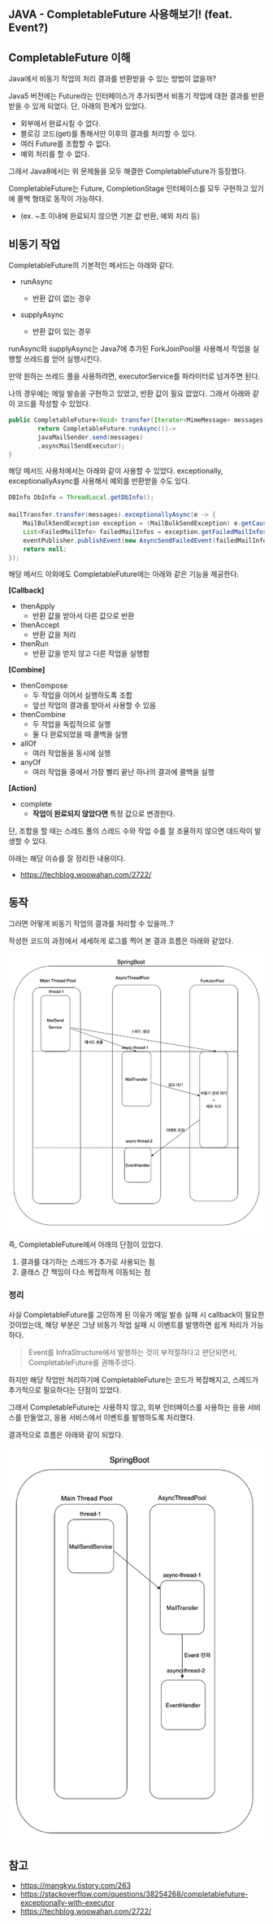## JAVA - CompletableFuture 사용해보기! (feat. Event?)

## CompletableFuture 이해

Java에서 비동기 작업의 처리 결과를 반환받을 수 있는 방법이 없을까?

Java5 버전에는 Future라는 인터페이스가 추가되면서 비동기 작업에 대한 결과를 반환 받을 수 있게 되었다. 단, 아래의 한계가 있었다.
- 외부에서 완료시킬 수 없다.
- 블로깅 코드(get)를 통해서만 이후의 결과를 처리할 수 있다.
- 여러 Future를 조합할 수 없다.
- 예외 처리를 할 수 없다.

그래서 Java8에서는 위 문제들을 모두 해결한 CompletableFuture가 등장했다.

CompletableFuture는 Future, CompletionStage 인터페이스를 모두 구현하고 있기에 콜백 형태로 동작이 가능하다.
- (ex. ~초 이내에 완료되지 않으면 기본 값 반환, 예외 처리 등)

## 비동기 작업

CompletableFuture의 기본적인 메서드는 아래와 같다.
- runAsync
  - 반환 값이 없는 경우

- supplyAsync
  - 반환 값이 있는 경우

runAsync와 supplyAsync는 Java7에 추가된 ForkJoinPool을 사용해서 작업을 실행할 쓰레드를 얻어 실행시킨다.

만약 원하는 쓰레드 풀을 사용하려면, executorService를 파라미터로 넘겨주면 된다.

나의 경우에는 메일 발송을 구현하고 있었고, 반환 값이 필요 없었다. 그래서 아래와 같이 코드를 작성할 수 있었다.

```java
public CompletableFuture<Void> transfer(Iterator<MimeMessage> messages){
        return CompletableFuture.runAsync(()->
        javaMailSender.send(messages)
        ,asyncMailSendExecutor);
}
```

해당 메서드 사용처에서는 아래와 같이 사용할 수 있었다. exceptionally, exceptionallyAsync를 사용해서 예외를 반환받을 수도 있다.

```java
DBInfo DbInfo = ThreadLocal.getDbInfo();

mailTransfer.transfer(messages).exceptionallyAsync(e -> {
    MailBulkSendException exception = (MailBulkSendException) e.getCause();
    List<FailedMailInfo> failedMailInfos = exception.getFailedMailInfos();
    eventPublisher.publishEvent(new AsyncSendFailedEvent(failedMailInfos, DbInfo, exception.getMessage()));
    return null;
});
```

해당 메서드 이외에도 CompletableFuture에는 아래와 같은 기능을 제공한다.

**[Callback]**
- thenApply
  - 반환 값을 받아서 다른 값으로 반환
- thenAccept
  - 반환 값을 처리
- thenRun
  - 반환 값을 받지 않고 다른 작업을 실행함

**[Combine]**
- thenCompose
    - 두 작업을 이어서 실행하도록 조합
    - 앞선 작업의 결과를 받아서 사용할 수 있음
- thenCombine
    - 두 작업을 독립적으로 실행
    - 둘 다 완료되었을 때 콜백을 실행
- allOf
  - 여러 작업들을 동시에 실행
- anyOf
  - 여러 작업들 중에서 가장 빨리 끝난 하나의 결과에 콜백을 실행

**[Action]**
- complete
  - **작업이 완료되지 않았다면** 특정 값으로 변경한다.

단, 조합을 할 때는 스레드 풀의 스레드 수와 작업 수를 잘 조율하지 않으면 데드락이 발생할 수 있다.

아래는 해당 이슈를 잘 정리한 내용이다.
- https://techblog.woowahan.com/2722/

## 동작

그러면 어떻게 비동기 작업의 결과를 처리할 수 있을까..?

작성한 코드의 과정에서 세세하게 로그를 찍어 본 결과 흐름은 아래와 같았다.

![img_2.png](img_2.png)

즉, CompletableFuture에서 아래의 단점이 있었다.
1. 결과를 대기하는 스레드가 추가로 사용되는 점
2. 클래스 간 책임이 다소 복잡하게 이동되는 점

### 정리

사실 CompletableFuture를 고민하게 된 이유가 메일 발송 실패 시 callback이 필요한 것이었는데, 해당 부분은 그냥 비동기 작업 실패 시 이벤트를 발행하면 쉽게 처리가 가능하다.

> Event를 InfraStructure에서 발행하는 것이 부적절하다고 판단되면서, CompletableFuture를 권해주셨다.

하지만 해당 작업만 처리하기에 CompletableFuture는 코드가 복잡해지고, 스레드가 추가적으로 필요하다는 단점이 있었다.

그래서 CompletableFuture는 사용하지 않고, 외부 인터페이스를 사용하는 응용 서비스를 만들었고, 응용 서비스에서 이벤트를 발행하도록 처리했다.

결과적으로 흐름은 아래와 같이 되었다.

![img_3.png](img_3.png)

## 참고
- https://mangkyu.tistory.com/263
- https://stackoverflow.com/questions/38254268/completablefuture-exceptionally-with-executor
- https://techblog.woowahan.com/2722/
